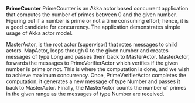 <b>PrimeCounter</b>
PrimeCounter is an Akka actor based concurrent application that computes the number of primes between 0 and the given number. Figuring out if a number is prime or not a time consuming effort; hence, it is a good candidate for concurrency. The application demonstrates simple usage of Akka actor model.

MasterActor, is the root actor (supervisor) that rotes messages to child actors.
MapActor, loops through 0 to the given number and creates messages of type Long and passes them back to MasterActor.
MasterActor, forwards the messages to PrimeVerifierActor which verifies if the given number is prime or not. This is where the computation is done, and we wish to achieve maximum concurrency. Once, PrimeVerifierActor completes the computation, it generates a new message of type Number and passes it back to MasterActor. Finally, the MasterActor counts the number of primes in the given range as the messages of type Number are received.
